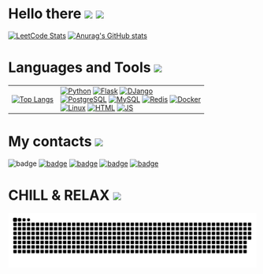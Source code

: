 # Hello there <img src="https://media0.giphy.com/media/g83QHvfoVrDxXbKFfW/giphy.gif?cid=790b76111998e684285edd21bd803a031b6a1ced917a645f&rid=giphy.gif&ct=s" width="48"> <img src="https://media2.giphy.com/media/LBRPBfYRlzIz0sHUDl/giphy.gif?cid=790b761182eb945738ae99f0f1e7d5ea1ac811048cc44494&rid=giphy.gif&ct=s" width="48">

[![LeetCode Stats](https://leetcard.jacoblin.cool/iliaman?theme=dark&font=Kodchasan)](https://leetcode.com/iliaman/)
[![Anurag's GitHub stats](https://github-readme-stats.vercel.app/api?username=iliaman1&show_icons=true&theme=dracula)](https://media3.giphy.com/media/vFKqnCdLPNOKc/giphy.gif?cid=790b7611101554a0210164926928e5efc3499efe90eacaef&rid=giphy.gif&ct=g)


<!--<img src="https://raw.githubusercontent.com/iliaman1/iliaman1/output/github-contribution-grid-snake.svg" /> -->

# Languages and Tools <img src="https://cdn-icons-png.flaticon.com/512/1055/1055683.png" width="48">
<table>
  <tr>
    <td>
      
[![Top Langs](https://github-readme-stats.vercel.app/api/top-langs/?username=iliaman1&show_icons=true&theme=dracula)](https://media3.giphy.com/media/vFKqnCdLPNOKc/giphy.gif?cid=790b7611101554a0210164926928e5efc3499efe90eacaef&rid=giphy.gif&ct=g) 
    </td>
    <td>
[![Python](https://img.shields.io/badge/Python-3776AB.svg?style=for-the-badge&logo=Python&logoColor=white)](https://www.python.org/)
[![Flask](https://img.shields.io/badge/Flask-000000.svg?style=for-the-badge&logo=Flask&logoColor=white)](https://flask.palletsprojects.com/en/2.0.x/#)
[![DJango](https://img.shields.io/badge/Django-092E20.svg?style=for-the-badge&logo=Django&logoColor=white)](https://www.djangoproject.com/) </br>
[![PostgreSQL](https://img.shields.io/badge/PostgreSQL-4169E1.svg?style=for-the-badge&logo=PostgreSQL&logoColor=white)](https://www.postgresql.org/)
[![MySQL](https://img.shields.io/badge/mysql-3776AB.svg?style=for-the-badge&logo=mysql&logoColor=white)](https://www.mysql.com/) 
[![Redis](https://img.shields.io/badge/Redis-DC382D.svg?style=for-the-badge&logo=Redis&logoColor=white)](https://redis.io/)
[![Docker](https://img.shields.io/badge/Docker-2496ED.svg?style=for-the-badge&logo=Docker&logoColor=white)](https://www.docker.com/) </br>
[![Linux](https://img.shields.io/badge/Linux-%23FC2.svg?style=for-the-badge&logo=linux&logoColor=white)](https://www.linux.org/)
[![HTML](https://img.shields.io/badge/HTML5-E34F26.svg?style=for-the-badge&logo=HTML5&logoColor=white)](https://developer.mozilla.org/ru/docs/Web/HTML)
[![JS](https://img.shields.io/badge/JavaScript-F7DF1E.svg?style=for-the-badge&logo=JavaScript&logoColor=black)](https://developer.mozilla.org/ru/docs/Web/JavaScript)
    </td>
  </tr>
</table>


# My contacts <img src="https://cdn-icons-png.flaticon.com/512/1998/1998087.png" width="48">
![badge](https://img.shields.io/badge/linkedIN-090909?style=social&logo=linkedin)
[![badge](https://img.shields.io/badge/telegram-090909?style=social&logo=telegram)](https://t.me/Flashback_Jesus_BOT)
[![badge](https://img.shields.io/badge/vk-090909?style=social&logo=vk)](https://vk.com/sexyalni_samec)
[![badge](https://img.shields.io/badge/leetcode-090909?style=social&logo=leetcode)](https://leetcode.com/iliaman/)
[![badge](https://img.shields.io/badge/instagram-090909?style=social&logo=instagram)](https://www.instagram.com/postyronium_boy.l10bimi/)


# CHILL & RELAX <img src="https://cdn-icons-png.flaticon.com/512/2394/2394825.png" width="48"> 
<picture>
  <source media="(prefers-color-scheme: dark)" srcset="https://raw.githubusercontent.com/iliaman1/iliaman1/output/github-contribution-grid-snake-dark.svg">
  <source media="(prefers-color-scheme: light)" srcset="https://raw.githubusercontent.com/iliaman1/iliaman1/output/github-contribution-grid-snake.svg">
  <img alt="github contribution grid snake animation" src="https://raw.githubusercontent.com/iliaman1/iliaman1/output/github-contribution-grid-snake.svg">
</picture>
